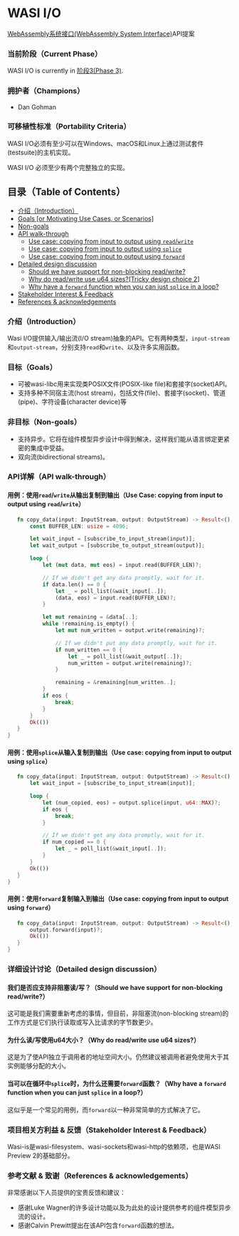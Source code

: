 # WASI I/O

[WebAssembly系统接口(WebAssembly System Interface)](https://github.com/WebAssembly/WASI)API提案

### 当前阶段（Current Phase）

WASI I/O is currently in [阶段3(Phase 3)][Phase 3].

[Phase 3]: https://github.com/WebAssembly/WASI/blob/main/Proposals.md#phase-3---implementation-phase-cg--wg

### 拥护者（Champions）

- Dan Gohman

### 可移植性标准（Portability Criteria）

WASI I/O必须有至少可以在Windows、macOS和Linux上通过测试套件(testsuite)的主机实现。

WASI I/O 必须至少有两个完整独立的实现。

## 目录（Table of Contents）

- [介绍（Introduction）](#介绍introduction)
- [Goals [or Motivating Use Cases, or Scenarios]](#goals-or-motivating-use-cases-or-scenarios)
- [Non-goals](#non-goals)
- [API walk-through](#api-walk-through)
  - [Use case: copying from input to output using `read`/`write`](#use-case-copying-from-input-to-output-using-readwrite)
  - [Use case: copying from input to output using `splice`](#use-case-copying-from-input-to-output-using-splice)
  - [Use case: copying from input to output using `forward`](#use-case-copying-from-input-to-output-using-forward)
- [Detailed design discussion](#detailed-design-discussion)
  - [Should we have support for non-blocking read/write?](#should-we-have-support-for-non-blocking-read-write)
  - [Why do read/write use u64 sizes?[Tricky design choice 2]](#why-do-read-write-use-u64-sizes)
  - [Why have a `forward` function when you can just `splice` in a loop?](#why-have-a-forward-function-when-you-can-just-splice-in-a-loop)
- [Stakeholder Interest & Feedback](#stakeholder-interest--feedback)
- [References & acknowledgements](#references--acknowledgements)

### 介绍（Introduction）

Wasi I/O提供输入/输出流(I/O stream)抽象的API。它有两种类型，`input-stream`和`output-stream`，分别支持`read`和`write`、以及许多实用函数。

### 目标（Goals）

 - 可被wasi-libc用来实现类POSIX文件(POSIX-like file)和套接字(socket)API。
 - 支持多种不同宿主流(host stream)，包括文件(file)、套接字(socket)、管道(pipe)、字符设备(character device)等

### 非目标（Non-goals）

 - 支持异步。它将在组件模型异步设计中得到解决，这样我们能从语言绑定更紧密的集成中受益。
 - 双向流(bidirectional streams)。

### API详解（API walk-through）

#### 用例：使用`read`/`write`从输出复制到输出（Use Case: copying from input to output using `read`/`write`）

```rust
   fn copy_data(input: InputStream, output: OutputStream) -> Result<(), StreamError> {
       const BUFFER_LEN: usize = 4096;

       let wait_input = [subscribe_to_input_stream(input)];
       let wait_output = [subscribe_to_output_stream(output)];

       loop {
           let (mut data, mut eos) = input.read(BUFFER_LEN)?;

           // If we didn't get any data promptly, wait for it.
           if data.len() == 0 {
               let _ = poll_list(&wait_input[..]);
               (data, eos) = input.read(BUFFER_LEN)?;
           }

           let mut remaining = &data[..];
           while !remaining.is_empty() {
               let mut num_written = output.write(remaining)?;

               // If we didn't put any data promptly, wait for it.
               if num_written == 0 {
                   let _ = poll_list(&wait_output[..]);
                   num_written = output.write(remaining)?;
               }

               remaining = &remaining[num_written..];
           }
           if eos {
               break;
           }
       }
       Ok(())
   }
}
```

#### 用例：使用`splice`从输入复制到输出（Use case: copying from input to output using `splice`）

```rust
   fn copy_data(input: InputStream, output: OutputStream) -> Result<(), StreamError> {
       let wait_input = [subscribe_to_input_stream(input)];

       loop {
           let (num_copied, eos) = output.splice(input, u64::MAX)?;
           if eos {
               break;
           }

           // If we didn't get any data promptly, wait for it.
           if num_copied == 0 {
               let _ = poll_list(&wait_input[..]);
           }
       }
       Ok(())
   }
}
```

#### 用例：使用`forward`复制输入到输出（Use case: copying from input to output using `forward`）

```rust
   fn copy_data(input: InputStream, output: OutputStream) -> Result<(), StreamError> {
       output.forward(input)?;
       Ok(())
   }
}
```

### 详细设计讨论（Detailed design discussion）

#### 我们是否应支持非阻塞读/写？（Should we have support for non-blocking read/write?）

这可能是我们需要重新考虑的事情，但目前，非阻塞流(non-blocking stream)的工作方式是它们执行读取或写入比请求的字节数更少。

#### 为什么读/写使用u64大小？（Why do read/write use u64 sizes?）

这是为了使API独立于调用者的地址空间大小。仍然建议被调用者避免使用大于其实例能够分配的大小。

#### 当可以在循环中`splice`时，为什么还需要`forward`函数？（Why have a `forward` function when you can just `splice` in a loop?）

这似乎是一个常见的用例，而`forward`以一种非常简单的方式解决了它。

### 项目相关方利益 & 反馈（Stakeholder Interest & Feedback）

Wasi-is是wasi-filesystem、wasi-sockets和wasi-http的依赖项，也是WASI Preview 2的基础部分。

### 参考文献 & 致谢（References & acknowledgements）

非常感谢以下人员提供的宝贵反馈和建议：

- 感谢Luke Wagner的许多设计功能以及为此处的设计提供参考的组件模型异步流的设计。
- 感谢Calvin Prewitt提出在该API包含`forward`函数的想法。
